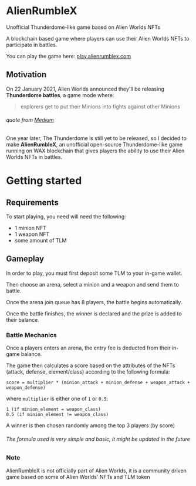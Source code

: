 # AlienRumbleX
Unofficial Thunderdome-like game based on Alien Worlds NFTs

A blockchain based game where players can use their Alien Worlds NFTs to participate in battles.

You can play the game here: [play.alienrumblex.com](https://play.alienrumblex.com/)

## Motivation
On 22 January 2021, Alien Worlds announced they'll be releasing **Thunderdome battles**, a game mode where:
> explorers get to put their Minions into fights against other Minions

###### *quote from [Medium](https://alienworlds.medium.com/the-thunderdome-battling-on-alien-worlds-a62f7a6d89fc)*

One year later, The Thunderdome is still yet to be released, so I decided to make **AlienRumbleX**, an unofficial open-source Thunderdome-like game running on WAX blockchain that gives players the ability to use their Alien Worlds NFTs in battles.

# Getting started

## Requirements

To start playing, you need will need the following:

* 1 minion NFT
* 1 weapon NFT
* some amount of TLM

## Gameplay

In order to play, you must first deposit some TLM to your in-game wallet.

Then choose an arena, select a minion and a weapon and send them to battle.

Once the arena join queue has 8 players, the battle begins automatically.

Once the battle finishes, the winner is declared and the prize is added to their balance.

### Battle Mechanics

Once a players enters an arena, the entry fee is deducted from their in-game balance.

The game then calculates a score based on the attributes of the NFTs (attack, defense, element/class) according to the following formula:

```
score = multiplier * (minion_attack + minion_defense + weapon_attack + weapon_defense)
```
where `multiplier` is either one of `1` or `0.5`:
```
1 (if minion_element = weapon_class)
0.5 (if minion_element != weapon_class)
```
A winner is then chosen randomly among the top 3 players (by score)

###### *The formula used is very simple and basic, it might be updated in the future*

### Note
AlienRumbleX is not officially part of Alien Worlds, it is a community driven game based on some of Alien Worlds' NFTs and TLM token
